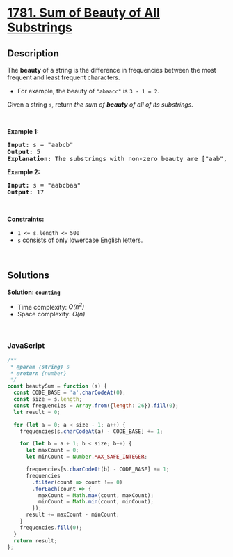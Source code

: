 # [1781. Sum of Beauty of All Substrings](https://leetcode.com/problems/sum-of-beauty-of-all-substrings)

## Description

<div class="xFUwe" data-track-load="description_content"><p>The <strong>beauty</strong> of a string is the difference in frequencies between the most frequent and least frequent characters.</p>

<ul>
	<li>For example, the beauty of <code>"abaacc"</code> is <code>3 - 1 = 2</code>.</li>
</ul>

<p>Given a string <code>s</code>, return <em>the sum of <strong>beauty</strong> of all of its substrings.</em></p>

<p>&nbsp;</p>
<p><strong class="example">Example 1:</strong></p>

<pre><strong>Input:</strong> s = "aabcb"
<strong>Output:</strong> 5
<strong>Explanation: </strong>The substrings with non-zero beauty are ["aab","aabc","aabcb","abcb","bcb"], each with beauty equal to 1.</pre>

<p><strong class="example">Example 2:</strong></p>

<pre><strong>Input:</strong> s = "aabcbaa"
<strong>Output:</strong> 17
</pre>

<p>&nbsp;</p>
<p><strong>Constraints:</strong></p>

<ul>
	<li><code>1 &lt;= s.length &lt;=<sup> </sup>500</code></li>
	<li><code>s</code> consists of only lowercase English letters.</li>
</ul>
</div>

<p>&nbsp;</p>

## Solutions

**Solution: `counting`**

- Time complexity: <em>O(n<sup>2</sup>)</em>
- Space complexity: <em>O(n)</em>

<p>&nbsp;</p>

### **JavaScript**

```js
/**
 * @param {string} s
 * @return {number}
 */
const beautySum = function (s) {
  const CODE_BASE = 'a'.charCodeAt(0);
  const size = s.length;
  const frequencies = Array.from({length: 26}).fill(0);
  let result = 0;

  for (let a = 0; a < size - 1; a++) {
    frequencies[s.charCodeAt(a) - CODE_BASE] += 1;

    for (let b = a + 1; b < size; b++) {
      let maxCount = 0;
      let minCount = Number.MAX_SAFE_INTEGER;

      frequencies[s.charCodeAt(b) - CODE_BASE] += 1;
      frequencies
        .filter(count => count !== 0)
        .forEach(count => {
          maxCount = Math.max(count, maxCount);
          minCount = Math.min(count, minCount);
        });
      result += maxCount - minCount;
    }
    frequencies.fill(0);
  }
  return result;
};
```
